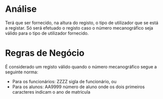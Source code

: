 Análise
=================
Terá que ser fornecido, na altura do registo, o tipo de utilizador que se está a registar.
Só será efetuado o registo caso o número mecanográfico seja válido para o tipo de utilizador fornecido.

Regras de Negócio
=================
É considerado um registo válido quando o número mecanográfico segue a seguinte norma:
  - Para os funcionários: ZZZZ sigla de funcionário, ou
  - Para os alunos: AA9999 número de aluno onde os dois primeiros caracteres indicam o ano de matricula
